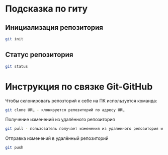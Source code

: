 # Подсказка по гиту

## Инициализация репозитория

```sh
git init
```

## Статус репозитория

```sh
git status
```
# Инструкция по связке Git-GitHub

Чтобы склонировать репозторий к себе на ПК используется команда:
```sh
git clone URL - клонируется репозиторий по адресу URL
```
Получение изменений из удалённого репозитория

```sh
git pull - пользователь получает изменения из удаленного репозитория и совершается сляние с локальной версией.
```
Отправка изменений в удалённый репозиторий

```sh
git push
```